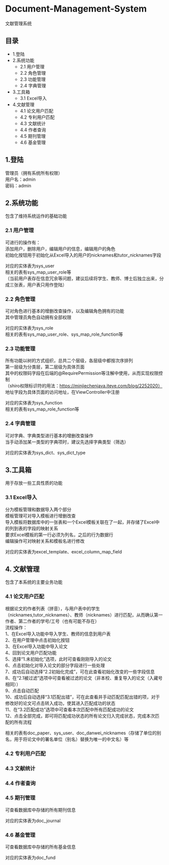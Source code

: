 # Document-Management-System
文献管理系统

## 目录
* 1.登陆
* 2.系统功能
    * 2.1 用户管理
    * 2.2 角色管理
    * 2.3 功能管理
    * 2.4 字典管理
* 3.工具箱
    * 3.1 Excel导入
* 4.文献管理
    * 4.1 论文用户匹配
    * 4.2 专利用户匹配
    * 4.3 文献统计
    * 4.4 作者查询
    * 4.5 期刊管理
    * 4.6 基金管理

## 1.登陆
管理员（拥有系统所有权限）\
用户名：admin \
密码：admin

## 2.系统功能
包含了维持系统运作的基础功能

### 2.1 用户管理
可进行的操作有：\
添加用户，删除用户，编辑用户的信息，编辑用户的角色 \
初始化按钮用于初始化从Excel导入的用户的nicknames和tutor_nicknames字段

对应的实体表为sys_user \
相关的表有sys_map_user_role等 \
（当前用户表存在信息冗余等问题，建议后续将学生、教师、博士后独立出来，分成三张表，用户表只用作登陆）

### 2.2 角色管理
可对角色进行基本的增删改查操作，以及编辑角色拥有的功能 \
其中管理员角色自动拥有全部权限

对应的实体表为sys_role \
相关的表有sys_map_user_role、sys_map_role_function等

### 2.3 功能管理
所有功能以树的方式组织，总共二个层级，各层级中都按次序排列 \
第一层级为分类层，第二层级为具体页面 \
其中的权限码字段在后端的@RequirePermission等注解中使用，从而实现权限控制\
（shiro权限标识符的用法：https://minjiechenjava.iteye.com/blog/2252020） \
地址字段为具体页面的访问地址，在ViewController中注册

对应的实体表为sys_function \
相关的表有sys_map_role_function等 

### 2.4 字典管理
可对字典、字典类型进行基本的增删改查操作 \
当手动添加某一类型的字典项时，建议先选择字典类型（筛选）

对应的实体表为sys_dict、sys_dict_type

## 3.工具箱
用于存放一些工具性质的功能

### 3.1 Excel导入
分为模板管理和数据导入两个部分 \
模板管理可对导入模板进行增删改查 \
导入模板将数据库中的一张表和一个Excel模板关联在了一起，并存储了Excel中的列到表的字段的映射关系 \
要求Excel模板的第一行必须为列名，之后的行为数据行 \
编辑操作可对映射关系和模板名进行修改


对应的实体表为excel_template、excel_column_map_field

## 4. 文献管理
包含了本系统的主要业务功能

### 4.1 论文用户匹配
根据论文的作者列表（拼音），与用户表中的学生（nicknames,tutor_nicknames）、教师（nicknames）进行匹配，从而确认第一作者、第二作者的学号/工号（也有可能不存在） \
流程操作：\
1、在Excel导入功能中导入学生、教师的信息到用户表 \
2、在用户管理中点击初始化按钮 \
3、在Excel导入功能中导入论文 \
4、回到论文用户匹配功能 \
5、选择“1.未初始化”选项，此时可查看刚刚导入的论文 \
6、点击初始化对导入论文的部分字段进行一些处理 \
7、成功后自动选择“2.2初始化完成”，可在此查看初始化改变的一些字段信息 \
8、在“2.1被过滤”选项中可查看被过滤的论文（非本校、重复导入的论文（入藏号相同）） \
9、点击自动匹配 \
10、成功后自动选择“3.1匹配出错”，可在此查看并手动匹配匹配出错的项，对于修改好的论文可点击转入成功，使其进入匹配成功的状态 \
11、在“3.2匹配成功”选项中可查看本次匹配中所有匹配成功的论文 \
12、点击全部完成，即可将匹配成功状态的所有论文归入完成状态，完成本次匹配的所有流程


相关的表有doc_paper、sys_user、doc_danwei_nicknames（存储了单位的别名，用于将论文中的署名单位（别名）替换为唯一的中文名）等

### 4.2 专利用户匹配

### 4.3 文献统计

### 4.4 作者查询

### 4.5 期刊管理
可查看数据库中存储的所有期刊信息


对应的实体表为doc_journal

### 4.6 基金管理
可查看数据库中存储的所有基金信息


对应的实体表为doc_fund
